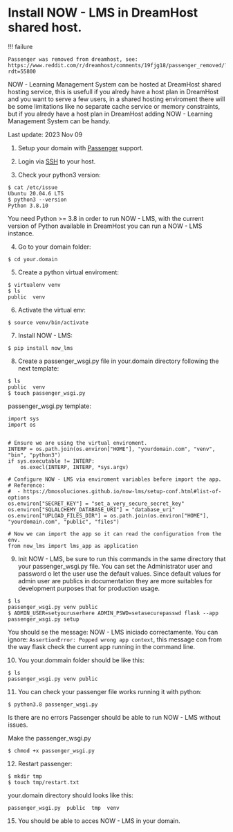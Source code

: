 # Install NOW - LMS in DreamHost shared host.

!!! failure

    Passenger was removed from dreamhost, see:
    https://www.reddit.com/r/dreamhost/comments/19fjg18/passenger_removed/?rdt=55800

NOW - Learning Management System can be hosted at DreamHost shared hosting service, this is usefull if you alredy
have a host plan in DreamHost and you want to serve a few users, in a shared hosting enviroment there will be some
limitations like no separate cache service or memory constraints, but if you alredy have a host plan in DreamHost
adding NOW - Learning Management System can be handy.

Last update: 2023 Nov 09

1. Setup your domain with [Passenger](https://help.dreamhost.com/hc/en-us/articles/215769578-Passenger-overview) support.

2. Login via [SSH](https://help.dreamhost.com/hc/en-us/articles/216041267) to your host.

3. Check your python3 version:

```
$ cat /etc/issue
Ubuntu 20.04.6 LTS
$ python3 --version
Python 3.8.10

```

You need Python >= 3.8 in order to run NOW - LMS, with the current version of Python available in DreamHost you can run a NOW - LMS instance.

4. Go to your domain folder:

```
$ cd your.domain
```

5. Create a python virtual enviroment:

```
$ virtualenv venv
$ ls
public  venv
```

6. Activate the virtual env:

```
$ source venv/bin/activate
```

7. Install NOW - LMS:

```
$ pip install now_lms
```

8. Create a passenger_wsgi.py file in your.domain directory following the next template:

```
$ ls
public  venv
$ touch passenger_wsgi.py
```

passenger_wsgi.py template:

```
import sys
import os


# Ensure we are using the virtual enviroment.
INTERP = os.path.join(os.environ["HOME"], "yourdomain.com", "venv", "bin", "python3")
if sys.executable != INTERP:
    os.execl(INTERP, INTERP, *sys.argv)

# Configure NOW - LMS via enviroment variables before import the app.
# Reference:
#  - https://bmosoluciones.github.io/now-lms/setup-conf.html#list-of-options
os.environ["SECRET_KEY"] = "set_a_very_secure_secret_key"
os.environ["SQLALCHEMY_DATABASE_URI"] = "database_uri"
os.environ["UPLOAD_FILES_DIR"] = os.path.join(os.environ["HOME"], "yourdomain.com", "public", "files")

# Now we can import the app so it can read the configuration from the env.
from now_lms import lms_app as application
```

9. Init NOW - LMS, be sure to run this commands in the same directory that your passenger_wsgi.py file.
   You can set the Administrator user and password o let the user use the default values.
   Since default values for admin user are publics in documentation they are more suitables
   for development purposes that for production usage.

```
$ ls
passenger_wsgi.py venv public
$ ADMIN_USER=setyouruserhere ADMIN_PSWD=setasecurepasswd flask --app passenger_wsgi.py setup
```

You should se the message: NOW - LMS iniciado correctamente.
You can ignore: `AssertionError: Popped wrong app context`, this message con from the way flask check the current app
running in the command line.

10. You your.dommain folder should be like this:

```
$ ls
passenger_wsgi.py venv public
```

11. You can check your passenger file works running it with python:

```
$ python3.8 passenger_wsgi.py
```

Is there are no errors Passenger should be able to run NOW - LMS without issues.

Make the passenger_wsgi.py

```
$ chmod +x passenger_wsgi.py
```

12. Restart passenger:

```
$ mkdir tmp
$ touch tmp/restart.txt
```

your.domain directory should looks like this:

```
passenger_wsgi.py  public  tmp  venv
```

15. You should be able to acces NOW - LMS in your domain.
